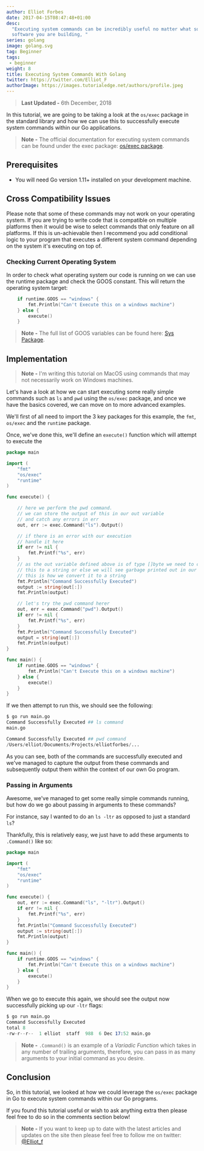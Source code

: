 ```yaml
---
author: Elliot Forbes
date: 2017-04-15T08:47:48+01:00
desc:
  "Executing system commands can be incredibly useful no matter what sort of
  software you are building, "
series: golang
image: golang.svg
tag: Beginner
tags: 
 - beginner
weight: 8
title: Executing System Commands With Golang
twitter: https://twitter.com/Elliot_F
authorImage: https://images.tutorialedge.net/authors/profile.jpeg
---
```


> **Last Updated -** 6th December, 2018

In this tutorial, we are going to be taking a look at the `os/exec` package in
the standard library and how we can use this to successfully execute system
commands within our Go applications.

> **Note -** The official documentation for executing system commands can be
> found under the exec package:
> [os/exec package](https://golang.org/pkg/os/exec/).

## Prerequisites

* You will need Go version 1.11+ installed on your development machine. 

## Cross Compatibility Issues

Please note that some of these commands may not work on your operating system.
If you are trying to write code that is compatible on multiple platforms then it
would be wise to select commands that only feature on all platforms. If this is
un-achievable then I recommend you add conditional logic to your program that
executes a different system command depending on the system it's executing on
top of.

### Checking Current Operating System

In order to check what operating system our code is running on we can use the
runtime package and check the GOOS constant. This will return the operating
system target:

```go
    if runtime.GOOS == "windows" {
        fmt.Println("Can't Execute this on a windows machine")
    } else {
        execute()
    }
```

> **Note -** The full list of GOOS variables can be found here:
> [Sys Package](https://golang.org/pkg/runtime/internal/sys/#GOOS).

## Implementation

> **Note -** I'm writing this tutorial on MacOS using commands that may not
> necessarily work on Windows machines.

Let's have a look at how we can start executing some really simple commands such
as `ls` and `pwd` using the `os/exec` package, and once we have the basics
covered, we can move on to more advanced examples.

We'll first of all need to import the 3 key packages for this example, the
`fmt`, `os/exec` and the `runtime` package.

Once, we've done this, we'll define an `execute()` function which will attempt
to execute the

```go
package main

import (
    "fmt"
    "os/exec"
    "runtime"
)

func execute() {

    // here we perform the pwd command.
    // we can store the output of this in our out variable
    // and catch any errors in err
    out, err := exec.Command("ls").Output()

    // if there is an error with our execution
    // handle it here
    if err != nil {
        fmt.Printf("%s", err)
    }
    // as the out variable defined above is of type []byte we need to convert
    // this to a string or else we will see garbage printed out in our console
    // this is how we convert it to a string
    fmt.Println("Command Successfully Executed")
    output := string(out[:])
    fmt.Println(output)

    // let's try the pwd command herer
    out, err = exec.Command("pwd").Output()
    if err != nil {
        fmt.Printf("%s", err)
    }
    fmt.Println("Command Successfully Executed")
    output = string(out[:])
    fmt.Println(output)
}

func main() {
    if runtime.GOOS == "windows" {
        fmt.Println("Can't Execute this on a windows machine")
    } else {
        execute()
    }
}

```

If we then attempt to run this, we should see the following:

```s
$ go run main.go
Command Successfully Executed ## ls command
main.go

Command Successfully Executed ## pwd command
/Users/elliot/Documents/Projects/elliotforbes/...
```

As you can see, both of the commands are successfully executed and we've managed
to capture the output from these commands and subsequently output them within
the context of our own Go program.

### Passing in Arguments

Awesome, we've managed to get some really simple commands running, but how do we
go about passing in arguments to these commands?

For instance, say I wanted to do an `ls -ltr` as opposed to just a standard
`ls`?

Thankfully, this is relatively easy, we just have to add these arguments to
`.Command()` like so:

```go
package main

import (
    "fmt"
    "os/exec"
    "runtime"
)

func execute() {
    out, err := exec.Command("ls", "-ltr").Output()
    if err != nil {
        fmt.Printf("%s", err)
    }
    fmt.Println("Command Successfully Executed")
    output := string(out[:])
    fmt.Println(output)
}

func main() {
    if runtime.GOOS == "windows" {
        fmt.Println("Can't Execute this on a windows machine")
    } else {
        execute()
    }
}
```

When we go to execute this again, we should see the output now successfully
picking up our `-ltr` flags:

```s
$ go run main.go
Command Successfully Executed
total 8
-rw-r--r--  1 elliot  staff  988  6 Dec 17:52 main.go
```

> **Note -** `.Command()` is an example of a _Variadic Function_ which takes in
> any number of trailing arguments, therefore, you can pass in as many arguments
> to your initial command as you desire.

## Conclusion

So, in this tutorial, we looked at how we could leverage the `os/exec` package
in Go to execute system commands within our Go programs.

If you found this tutorial useful or wish to ask anything extra then please feel
free to do so in the comments section below!

> **Note -** If you want to keep up to date with the latest articles and updates
> on the site then please feel free to follow me on twitter:
> [@Elliot_f](https://twitter.com/elliot_f)
